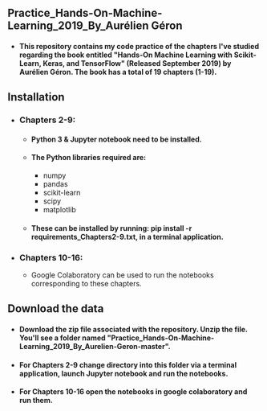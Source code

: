 ## Practice_Hands-On-Machine-Learning_2019_By_Aurélien Géron

- #### This repository contains my code practice of the chapters I've studied regarding the book entitled "Hands-On Machine Learning with Scikit-Learn, Keras, and TensorFlow" (Released September 2019) by Aurélien Géron. The book has a total of 19 chapters (1-19).

## Installation
- ### Chapters 2-9:
  - #### Python 3 & Jupyter notebook need to be installed.
  - #### The Python libraries required are:
    - numpy
    - pandas
    - scikit-learn
    - scipy
    - matplotlib 
  - #### These can be installed by running: pip install -r requirements_Chapters2-9.txt, in a terminal application. 
- ### Chapters 10-16:
  - Google Colaboratory can be used to run the notebooks corresponding to these chapters.

## Download the data
- #### Download the zip file associated with the repository. Unzip the file. You'll see a folder named "Practice_Hands-On-Machine-Learning_2019_By_Aurelien-Geron-master".
- #### For Chapters 2-9 change directory into this folder via a terminal application, launch Jupyter notebook and run the notebooks.
- #### For Chapters 10-16 open the notebooks in google colaboratory and run them.

